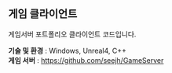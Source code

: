 ## 게임 클라이언트
게임서버 포트폴리오 클라이언트 코드입니다.<br/>

**기술 및 환경** : Windows, Unreal4, C++<br/>
**게임 서버** : https://github.com/seejh/GameServer<br/>
